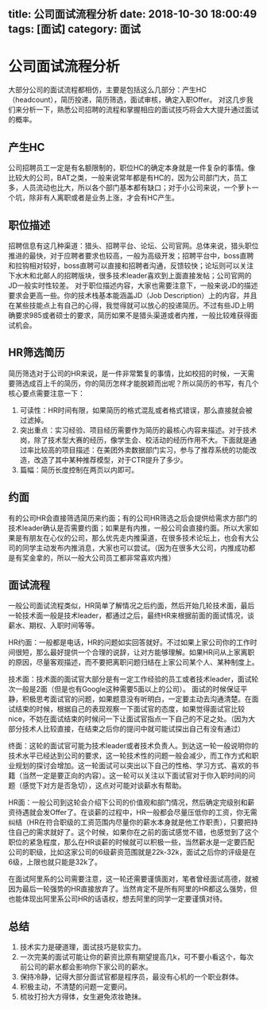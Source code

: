 title: 公司面试流程分析
date: 2018-10-30 18:00:49
tags: [面试]
category: 面试
---

# 公司面试流程分析

大部分公司的面试流程都相仿，主要是包括这么几部分：产生HC（headcount），简历投递，简历筛选，面试审核，确定入职Offer。
对这几步我们来分析一下，熟悉公司招聘的流程和掌握相应的面试技巧将会大大提升通过面试的概率。

<!-- toc -->

## 产生HC
公司招聘员工一定是有名额限制的，职位HC的确定本身就是一件复杂的事情。像比较大的公司，BAT之类，一般来说常年都是有HC的，因为公司部门大，员工多，人员流动也比大，所以各个部门基本都有缺口；对于小公司来说，一个萝卜一个坑，除非有人离职或者是业务上涨，才会有HC产生。

## 职位描述
招聘信息有这几种渠道：猎头、招聘平台、论坛、公司官网。总体来说，猎头职位推进的最快，对于应聘者要求也较高，一般为高级开发；招聘平台中，boss直聘和拉钩相对较好，boss直聘可以直接和招聘者沟通，反馈较快；论坛则可以关注下水木和北邮人的招聘版块，很多技术leader喜欢到上面直接发帖；公司官网的JD一般实时性较差。
对于职位描述内容，大家也需要注意下，一般来说JD的描述要求会更高一些。你的技术栈基本能涵盖JD（Job Description）上的内容，并且在某些技能点上有自己的心得，我觉得就可以放心的投递简历。不过有些JD上明确要求985或者硕士的要求，简历如果不是猎头渠道或者内推，一般比较难获得面试机会。


## HR筛选简历
简历筛选对于公司的HR来说，是一件非常繁复的事情，比如校招的时候，一天需要筛选成百上千的简历，你的简历怎样才能脱颖而出呢？所以简历的书写，有几个核心要点需要注意一下：

1. 可读性：HR时间有限，如果简历的格式混乱或者格式错误，那么直接就会被过滤掉。
2. 突出重点：实习经验、项目经历需要作为简历的最核心内容来描述。对于技术岗，除了技术型大赛的经历，像学生会、校活动的经历作用不大。下面就是通过率比较高的项目描述：在美团外卖数据部门实习，参与了推荐系统的功能改造，改造了其中某种推荐模型，对于CTR提升了多少。
3. 篇幅：简历长度控制在两页以内即可。

## 约面
有的公司HR会直接筛选简历来约面；有的公司HR筛选之后会提供给需求方部门的技术leader确认是否需要约面；如果是有内推，一般公司会直接约面。所以大家如果是有朋友在心仪的公司，那么优先走内推渠道，在很多技术论坛上，也会有大公司的同学主动发布内推消息，大家也可以尝试。（因为在很多大公司，内推成功都是有奖金拿的，所以一般大公司员工都非常喜欢内推）


## 面试流程
一般公司面试流程类似，HR简单了解情况之后约面，然后开始几轮技术面，最后一轮技术面一般是技术leader，都通过之后，最终HR来根据前面的面试情况，谈薪水、期权、入职时间等等。

HR约面：一般都是电话，HR的问题如实回答就好。不过如果上家公司你的工作时间很短，那么最好提供一个合理的说辞，让对方能够理解。如果HR问从上家离职的原因，尽量客观描述，而不要把离职问题归结在上家公司某个人、某种制度上。

技术面：技术面的面试官大部分是有一定工作经验的员工或者技术leader，面试轮次一般是2面（但是也有Google这种需要5面以上的公司）。
面试的时候保证平静，积极思考面试官的问题，如果题意没有听明白，一定要主动去沟通清楚。在面试结束的时候，根据自己的表现观察一下面试官的态度，如果觉得面试官比较nice，不妨在面试结束的时候问一下让面试官指点一下自己的不足之处。（因为大部分技术人比较直接，在结束之后你的提问中就可能试探出自己有没有通过）

终面：这轮的面试官可能为技术leader或者技术负责人。到达这一轮一般说明你的技术水平已经达到公司的要求，这一轮技术性的问题一般会减少，而工作方式和职业规划的探讨会增加。这一轮面试可以突出以下自己的性格、学习方式、喜欢的书籍（当然一定是要正向的内容）。这一轮可以关注以下面试官对于你入职时间的问题（感觉下对方是否急切），这点对可能对谈薪水有帮助。

HR面：一般公司到这轮会介绍下公司的价值观和部门情况，然后确定完级别和薪资待遇就会发Offer了。在谈薪的过程中，HR一般都会尽量压低你的工资，你无需纠结（HR在符合职级的工资范围内尽量你的薪水本身就是他工作职责），只要把持住自己的需求就好了。这个时候，如果你在之前的面试感觉不错，也感觉到了这个职位的紧急程度，那么在HR谈薪的时候就可以积极一些，当然薪水是一定要匹配公司的职级，比如这家公司的6级薪资范围就是22k-32k，面试之后你的评级是在6级，上限也就只能是32k了。

在面试阿里系的公司需要注意，这一轮还需要谨慎面对，笔者曾经面试高德，就被因为最后一轮强势的HR直接放弃了。当然肯定不是所有阿里的HR都这么强势，但也能体现出阿里系公司HR的话语权，想去阿里的同学一定要谨慎对待。

## 总结

1. 技术实力是硬道理，面试技巧是软实力。
2. 一次完美的面试可能让你的薪资比原有期望提高几k，可不要小看这个，每次前公司的薪水都会影响你下家公司的薪水。
3. 保持冷静，记得大部分面试官都是程序员，最没有心机的一个职业群体。
4. 积极主动，不清楚的问题一定要问。
5. 梳妆打扮大方得体，女生避免浓妆艳抹。
